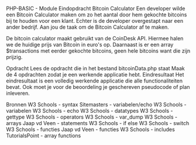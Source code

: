 PHP-BASIC - Module Eindopdracht
Bitcoin Calculator
Een developer wilde een Bitcoin Calculator maken om zo het aantal door hem gekochte bitcoins bij te houden voor een klant. Echter is de developer overgestapt naar een ander bedrijf. Aan jou de taak om de Bitcoin Calculator af te maken.

De bitcoin calculator maakt gebruikt van de CoinDesk API. Hiermee halen we de huidige prijs van Bitcoin in euro's op. Daarnaast is er een array $transactions met eerder gekochte bitcoins, geen hele bitcoins want die zijn prijzig.

Opdracht
Lees de opdracht die in het bestand bitcoinData.php staat
Maak de 4 opdrachten zodat je een werkende applicatie hebt.
Eindresultaat
Het eindresultaat is een volledig werkende applicatie die alle functionaliteiten bevat. Ook moet je voor de beoordeling je geschereven pseudocode of plan inleveren.

Bronnen
W3 Schools - syntax
Sitemasters - variabelen/echo
W3 Schools - variabelen
W3 Schools - echo
W3 Schools - datatypes
W3 Schools - gettype
W3 Schools - operators
W3 Schools - var_dump
W3 Schools - arrays
Jaap vd Veen - statements W3 Schools - if else
W3 Schools - switch
W3 Schools - functies
Jaap vd Veen - functies
W3 Schools - includes TutorialsPoint - array functions